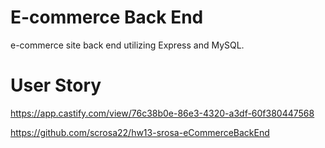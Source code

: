 # E-commerce Back End 

e-commerce site back end utilizing Express and MySQL.

# User Story


https://app.castify.com/view/76c38b0e-86e3-4320-a3df-60f380447568

https://github.com/scrosa22/hw13-srosa-eCommerceBackEnd